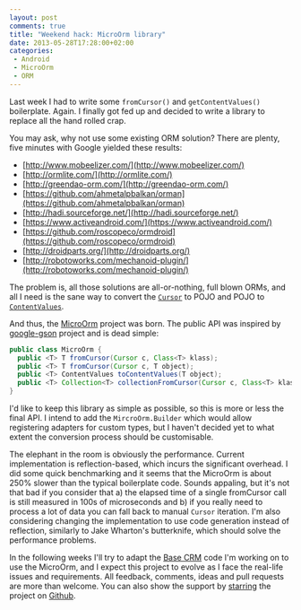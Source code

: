 ```yaml
---
layout: post
comments: true
title: "Weekend hack: MicroOrm library"
date: 2013-05-28T17:28:00+02:00
categories:
 - Android
 - MicroOrm
 - ORM
---
```


Last week I had to write some `fromCursor()` and `getContentValues()` boilerplate. Again. I finally got fed up and decided to write a library to replace all the hand rolled crap.

You may ask, why not use some existing ORM solution? There are plenty, five minutes with Google yielded these results:

* [http://www.mobeelizer.com/](http://www.mobeelizer.com/)
* [http://ormlite.com/](http://ormlite.com/)
* [http://greendao-orm.com/](http://greendao-orm.com/)
* [https://github.com/ahmetalpbalkan/orman](https://github.com/ahmetalpbalkan/orman)
* [http://hadi.sourceforge.net/](http://hadi.sourceforge.net/)
* [https://www.activeandroid.com/](https://www.activeandroid.com/)
* [https://github.com/roscopeco/ormdroid](https://github.com/roscopeco/ormdroid)
* [http://droidparts.org/](http://droidparts.org/)
* [http://robotoworks.com/mechanoid-plugin/](http://robotoworks.com/mechanoid-plugin/)

The problem is, all those solutions are all-or-nothing, full blown ORMs, and all I need is the sane way to convert the [`Cursor`](http://developer.android.com/reference/android/database/Cursor.html) to POJO and POJO to [`ContentValues`](http://developer.android.com/reference/android/content/ContentValues.html).

And thus, the [MicroOrm](https://github.com/chalup/microorm) project was born. The public API was inspired by [google-gson](https://code.google.com/p/google-gson/) project and is dead simple:

``` java
public class MicroOrm {
  public <T> T fromCursor(Cursor c, Class<T> klass);
  public <T> T fromCursor(Cursor c, T object);
  public <T> ContentValues toContentValues(T object);
  public <T> Collection<T> collectionFromCursor(Cursor c, Class<T> klass);
}
```

I'd like to keep this library as simple as possible, so this is more or less the final API. I intend to add the `MircroOrm.Builder` which would allow registering adapters for custom types, but I haven't decided yet to what extent the conversion process should be customisable.

The elephant in the room is obviously the performance. Current implementation is reflection-based, which incurs the significant overhead. I did some quick benchmarking and it seems that the MicroOrm is about 250% slower than the typical boilerplate code. Sounds appaling, but it's not that bad if you consider that a) the elapsed time of a single fromCursor call is still measured in 100s of microseconds and b) if you really need to process a lot of data you can fall back to manual `Cursor` iteration. I'm also considering changing the implementation to use code generation instead of reflection, similarly to Jake Wharton's butterknife, which should solve the performance problems.

In the following weeks I'll try to adapt the [Base CRM](https://play.google.com/store/apps/details?id=com.futuresimple.base) code I'm working on to use the MicroOrm, and I expect this project to evolve as I face the real-life issues and requirements. All feedback, comments, ideas and pull requests are more than welcome. You can also show the support by [starring](https://github.com/chalup/microorm/star) the project on [Github](https://github.com/chalup/microorm).
